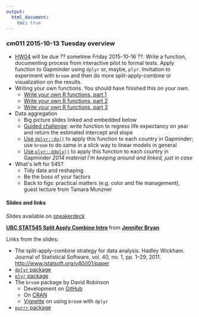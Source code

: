 ```yaml
---
output:
  html_document:
    toc: true
---
```


### cm011 2015-10-13 Tuesday overview

  * [HW04](hw04_write-function-split-apply-combine.html) will be due ?? sometime Friday 2015-10-16 ??. Write a function, documenting process from interactive pilot to formal tests. Apply function to Gapminder using `dplyr` or, maybe, `plyr`. Invitation to experiment with `broom` and then do more split-apply-combine or visualization on the results.
  * Writing your own functions. You should have finished this on your own.
    - [Write your own R functions, part 1](block011_write-your-own-function-01.html)
    - [Write your own R functions, part 2](block011_write-your-own-function-02.html)
    - [Write your own R functions, part 3](block011_write-your-own-function-03.html)
  * Data aggregation
    - Big picture slides linked and embedded below
    - [Guided challenge](block012_function-regress-lifeexp-on-year.html): write function to regress life expectancy on year and return the estimated intercept and slope
    - [Use `dplyr::do()`](block023_dplyr-do.html) to apply this function to each country in Gapminder; use `broom` to do same in a slick way to linear models in general
    - [Use `plyr::ddply()`](block013_plyr-ddply.html) to apply this function to each country in Gapminder *2014 material I'm keeping around and linked, just in case*
  * What's left for 545?
    - Tidy data and reshaping
    - Be the boss of your factors
    - Back to figs: practical matters (e.g. color and file management), guest lecture from Tamara Munzner
    
#### Slides and links

Slides available on [speakerdeck](https://speakerdeck.com/jennybc/ubc-stat545-split-apply-combine-intro)

<script async class="speakerdeck-embed" data-id="13a2198511d54801993cad0d7051af25" data-ratio="1.33333333333333" src="//speakerdeck.com/assets/embed.js"></script> <div style="margin-bottom:5px"> <strong> <a href="https://speakerdeck.com/jennybc/ubc-stat545-split-apply-combine-intro" title="UBC STAT545 Split Apply Combine Intro" target="_blank">UBC STAT545 Split Apply Combine Intro</a> </strong> from <strong><a href="https://speakerdeck.com/jennybc" target="_blank">Jennifer Bryan</a></strong> </div>

Links from the slides:

  * The split-apply-combine strategy for data analysis. Hadley Wickham. Journal of Statistical Software, vol. 40, no. 1, pp. 1–29, 2011. <http://www.jstatsoft.org/v40/i01/paper>
  * [`dplyr` package](http://cran.rstudio.com/web/packages/dplyr/)
  * [`plyr` package](http://cran.rstudio.com/web/packages/plyr/)
  * The `broom` package by David Robinson
    - Development on [GitHub](https://github.com/dgrtwo/broom)
    - On [CRAN](https://cran.r-project.org/web/packages/broom/index.html)
    - [Vignette](https://cran.r-project.org/web/packages/broom/vignettes/broom_and_dplyr.html) on using `broom` with `dplyr`
  * [`purrr` package](https://cran.r-project.org/web/packages/purrr/index.html)
